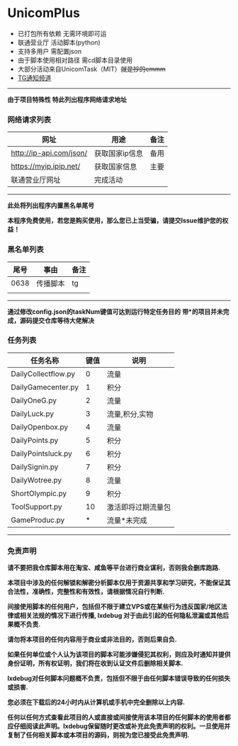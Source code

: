 # UnicomPlus
* 已打包所有依赖 无需环境即可运
* 联通营业厅 活动脚本(python)
* 支持多用户 需配置json
* 由于脚本使用相对路径 需cd脚本目录使用
* 大部分活动来自UnicomTask（MIT）~~就是抄的emmm~~
* [TG通知频道](https://t.me/unicomplus)

-------

**由于项目特殊性 特此列出程序网络请求地址**
### 网络请求列表
|网址 |用途 |备注 |
|---|---|---|
| http://ip-api.com/json/ | 获取国家ip信息 | 备用 |
| https://myip.ipip.net/ | 获取国家信息| 主要 |
| 联通营业厅网址 | 完成活动 |  |

-------

**此处将列出程序内置黑名单尾号**

**本程序免费使用，若您是购买使用，那么您已上当受骗，请提交Issue维护您的权益！**

### 黑名单列表
|  尾号| 事由 | 备注 |
|---|---|---|
| 0638 | 传播脚本 | tg |
|  |  |  |

-------
**通过修改config.json的taskNum键值可达到运行特定任务目的**
**带*的项目并未完成，源码提交仓库等待大佬解决**

### 任务列表
| 任务名称 | 键值 | 说明 |
|---|---|---|
| DailyCollectflow.py | 0 | 流量 |
| DailyGamecenter.py | 1 | 积分 |
| DailyOneG.py | 2 | 流量 |
| DailyLuck.py | 3 | 流量,积分,实物 |
| DailyOpenbox.py | 4 | 流量 |
| DailyPoints.py | 5 | 积分 |
| DailyPointsluck.py | 6 | 积分 |
| DailySignin.py | 7 | 积分 |
| DailyWotree.py | 8 | 流量 |
| ShortOlympic.py | 9 | 积分 |
| ToolSupport.py | 10 | 激活即将过期流量包 |
| GameProduc.py | * | 流量*未完成
-------

### 免责声明
**请不要把我仓库脚本用在淘宝、咸鱼等平台进行商业谋利，否则我会删库跑路.**

**本项目中涉及的任何解锁和解密分析脚本仅用于资源共享和学习研究，不能保证其合法性，准确性，完整性和有效性，请根据情况自行判断.**

**间接使用脚本的任何用户，包括但不限于建立VPS或在某些行为违反国家/地区法律或相关法规的情况下进行传播, lxdebug 对于由此引起的任何隐私泄漏或其他后果概不负责.**

**请勿将本项目的任何内容用于商业或非法目的，否则后果自负.**

**如果任何单位或个人认为该项目的脚本可能涉嫌侵犯其权利，则应及时通知并提供身份证明，所有权证明，我们将在收到认证文件后删除相关脚本.**

**lxdebug对任何脚本问题概不负责，包括但不限于由任何脚本错误导致的任何损失或损害.**

**您必须在下载后的24小时内从计算机或手机中完全删除以上内容.**

**任何以任何方式查看此项目的人或直接或间接使用该本项目的任何脚本的使用者都应仔细阅读此声明。lxdebug保留随时更改或补充此免责声明的权利。一旦使用并复制了任何相关脚本或本项目的源码，则视为您已接受此免责声明.**


